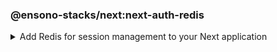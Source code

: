 <!-- markdownlint-disable MD041 -->
### @ensono-stacks/next:next-auth-redis

<details>
<summary>Add Redis for session management to your Next application</summary>

The next-auth-redis generator will add Redis for session management into your existing Next app with Next-auth.


## Prerequisites

An existing [Next](https://nextjs.org/) application with Next-auth. Use the `@ensono-stacks/next:next-auth` generator to add this into your application

## Usage

```bash
nx g @ensono-stacks/next:next-auth-redis
```

### Command line arguments

The following command line arguments are available:

| Option    | Description           | Type      | Accepted Values   |Default            |
| ---       | -------------------   | ---       | ---               | ---               |
| --project | The name of the project  | string   |  string       | N/A              |
| --adapterName | Name of the generated Redis adapter library  | string    |                | next-auth-redis     |
| --envVar | Name of the env var that stores connection string for Redis  | string    |                  | REDIS_URL     |

### Generator Output

A new redis library will be added to your `libs` folder with the following structure:

```bash
libs
│   next-auth-redis
│   ├──  src
│   │   ├── index.ts       #All code required for session management with Redis
│   │   ├── index.test.ts  #Unit tests using 'ioredis-mock' to mock Redis functions.
│   ├──  README.md
│   ├── tsconfig.json
│   ├── tsconfig.lib.json
│   ├── project.json
│   ├── .eslintrc.json
│   ├── jest.config.ts
└── └── tsconfig.spec.json
```

In order for Redis to be used within next-auth a new entry for the redis library is added to the tsconfig.base.json "paths"

```json
"paths": {
      "@<workspace-name>/next-auth-redis": [
        "libs/next-auth-redis/src/index.ts"
      ]
    }
```

Your `[...nextauth].ts` file within the Next application will be updated to use the new Redis adapter:

```typescript
import { Redis } from 'ioredis';
import NextAuth from 'next-auth';
import AzureADProvider from 'next-auth/providers/azure-ad';

import { IORedisAdapter } from '@0-5-23-next-with-test-app/next-auth-redis';

const nextAuth = NextAuth({
  providers: [
    AzureADProvider({
      clientId: process.env.AZURE_AD_CLIENT_ID,
      clientSecret: process.env.AZURE_AD_CLIENT_SECRET,
      tenantId: process.env.AZURE_AD_TENANT_ID,
    }),
  ],
  adapter: IORedisAdapter(new Redis(process.env.REDIS_URL)),
});

export default nextAuth;
``` 

#### Build and Deployment updates

When infrastructure is detected for the application, these files will be enhanced to cater for Redis:

- "app-name"/build/values[-prod].yaml files will have 3 new entries added for redis

```yaml
redisURL: ''
nextAuthSecret: ''
nextAuthURL: <app-name>.<internal/external domain>
```

- "app-name"/terraform/main.tf will have a new azurerm_redis_cache resource added. The variables.tf file will have these corresponding variables defined

```typescript
resource "azurerm_redis_cache" "default_primary" {
  name                = var.redis_name
  location            = var.redis_resource_group_location
  resource_group_name = var.redis_resource_group_name
  capacity            = var.redis_capacity
  family              = var.redis_family
  sku_name            = var.redis_sku_name
  minimum_tls_version = var.minimum_tls_version
}
```

- "app-name"/terraform/[prod/nonprod].tfvars will have additional variables added.

```typescript
redis_name                    = "<company>-<domain>-<prod/nonprod>-<cloud region>-<business component>"
redis_resource_group_location = "%REPLACE%"
redis_resource_group_name     = "<company>-<domain>-<prod/nonprod>-<cloud region>-<business component>"
```

:::warning
Be sure to update the redis_resource_group_location value
:::

- "app-name"/terraform/outputs.tf will have the redis_connection_string added

```typescript
output "redis_connection_string" {
  sensitive = true
  value     = "rediss://:${azurerm_redis_cache.default_primary.primary_access_key}@${azurerm_redis_cache.default_primary.hostname}:${azurerm_redis_cache.default_primary.ssl_port}"
}
```

- "app-name"/.env.local will have the REDIS_URL env variable added and set

```typescript
REDIS_URL=localhost:6379
```

- "app-name"/project.json will have the helm-upgrade commands updated to use the NEXTAUTH_SECRET

```typescript
"helm-upgrade": {
      "executor": "nx:run-commands",
      "options": {
        "commands": [
          {
            "command": "helm upgrade [... unchanged ...] --set nextAuthSecret=\\\"$NEXTAUTH_SECRET\\\"",
            "forwardAllArgs": false
          }
        ],
        "cwd": "apps/baseline-next-app/build/terraform"
      },
      "configurations": {
        "prod": {
          "commands": [
            {
              "command": "helm upgrade [... unchanged ...] --set nextAuthSecret=\\\"$NEXTAUTH_SECRET\\\"",
              "forwardAllArgs": false
            }
          ]
        }
      }
```

:::warning
For Azure DevOps, the **NEXTAUTH_SECRET** needs to be added to the <company\>-<component\>-<domain\>-nonprod and <company\>-<component\>-<domain\>-prod' variable groups
:::

</details>
